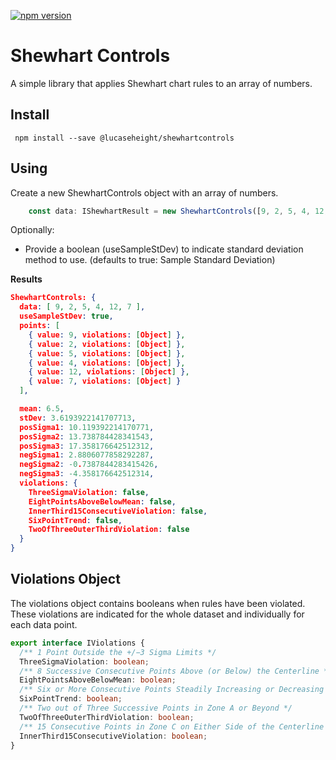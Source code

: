 [![npm version](https://badge.fury.io/js/%40lucasheight%2Fshewhartcontrols.svg)](https://badge.fury.io/js/%40lucasheight%2Fshewhartcontrols)
# Shewhart Controls
A simple library that applies Shewhart chart rules to an array of numbers.

## Install
``` npm install --save @lucaseheight/shewhartcontrols```

## Using
Create a new ShewhartControls object with an array of numbers.
``` typescript
    const data: IShewhartResult = new ShewhartControls([9, 2, 5, 4, 12, 7]);
```
Optionally: 

  *  Provide a boolean (useSampleStDev) to indicate standard deviation method to use. (defaults to true: Sample Standard Deviation)

  **Results**

``` json
ShewhartControls: {
  data: [ 9, 2, 5, 4, 12, 7 ],
  useSampleStDev: true,
  points: [
    { value: 9, violations: [Object] },
    { value: 2, violations: [Object] },
    { value: 5, violations: [Object] },
    { value: 4, violations: [Object] },
    { value: 12, violations: [Object] },
    { value: 7, violations: [Object] }
  ],

  mean: 6.5,
  stDev: 3.6193922141707713,
  posSigma1: 10.119392214170771,
  posSigma2: 13.738784428341543,
  posSigma3: 17.358176642512312,
  negSigma1: 2.8806077858292287,
  negSigma2: -0.7387844283415426,
  negSigma3: -4.358176642512314,
  violations: {
    ThreeSigmaViolation: false,
    EightPointsAboveBelowMean: false,
    InnerThird15ConsecutiveViolation: false,
    SixPointTrend: false,
    TwoOfThreeOuterThirdViolation: false
  }
}
```
## Violations Object

The violations object contains booleans when rules have been violated. These violations are indicated for the whole dataset and individually for each data point.
``` typescript
export interface IViolations {
  /** 1 Point Outside the +/−3 Sigma Limits */
  ThreeSigmaViolation: boolean;
  /** 8 Successive Consecutive Points Above (or Below) the Centerline */
  EightPointsAboveBelowMean: boolean;
  /** Six or More Consecutive Points Steadily Increasing or Decreasing */
  SixPointTrend: boolean;
  /** Two out of Three Successive Points in Zone A or Beyond */
  TwoOfThreeOuterThirdViolation: boolean;
  /** 15 Consecutive Points in Zone C on Either Side of the Centerline */
  InnerThird15ConsecutiveViolation: boolean;
}
```
